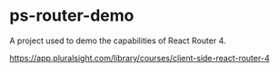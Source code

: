 # ps-router-demo

A project used to demo the capabilities of React Router 4.

https://app.pluralsight.com/library/courses/client-side-react-router-4
